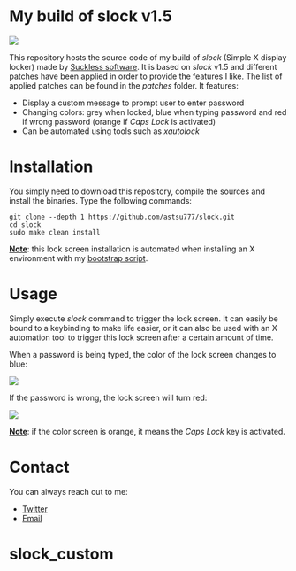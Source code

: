 # My build of slock v1.5

![](https://i.postimg.cc/L4g668VY/screenshot-20210702-023.png)

This repository hosts the source code of my build of *slock* (Simple X display locker) made by [Suckless software](https://tools.suckless.org/slock/). It is based on *slock* v1.5 and different patches have been applied in order to provide the features I like. The list of applied patches can be found in the *patches* folder. It features:

* Display a custom message to prompt user to enter password
* Changing colors: grey when locked, blue when typing password and red if wrong password (orange if *Caps Lock* is activated)
* Can be automated using tools such as *xautolock*

# Installation
You simply need to download this repository, compile the sources and install the binaries. Type the following commands:

```
git clone --depth 1 https://github.com/astsu777/slock.git
cd slock
sudo make clean install
```

<u>**Note**</u>: this lock screen installation is automated when installing an X environment with my [bootstrap script](https://github.com/astsu777/bootstrap).

# Usage
Simply execute *slock* command to trigger the lock screen. It can easily be bound to a keybinding to make life easier, or it can also be used with an X automation tool to trigger this lock screen after a certain amount of time.

When a password is being typed, the color of the lock screen changes to blue:

![](https://i.postimg.cc/3Jg8mfV3/screenshot-20210702-024.png)

If the password is wrong, the lock screen will turn red:

![](https://i.postimg.cc/L6d4qFyy/screenshot-20210702-025.png)

<u>**Note**</u>: if the color screen is orange, it means the *Caps Lock* key is activated.

# Contact
You can always reach out to me:

* [Twitter](https://twitter.com/astsu777)
* [Email](mailto:gaetan@ictpourtous.com)
# slock_custom
